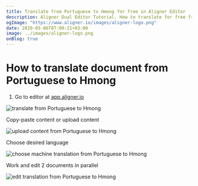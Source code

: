 ```yaml
---
title: Translate from Portuguese to Hmong for free in Aligner Editor
description: Aligner Dual Editor Tutorial. How to translate for free from Portuguese to Hmong. Aligner is multilingual document management platform. 
ogImage: "https://www.aligner.io/images/aligner-logo.png"
date: 2020-05-06T07:09:21+03:00
image: ../images/aligner-logo.png
onBlog: true
---
```


# How to translate document from Portuguese to Hmong

1. Go to editor at [app.aligner.io](https://app.aligner.io "Aligner App web page")

![translate from Portuguese to Hmong](../aligner-blank-editor.png "translate from Portuguese to Hmong")

Copy-paste content or upload content

![upload content from Portuguese to Hmong](../aligner-uploaded-document.png "upload content from Portuguese to Hmong")

Choose desired language

![choose machine translation from Portuguese to Hmong](../aligner-language-dropdown.png "choose machine translation from Portuguese to Hmong")

Work and edit 2 documents in parallel

![edit translation from Portuguese to Hmong](../aligner-double-sitded-editor.png "edit translation from Portuguese to Hmong")

